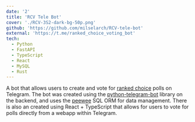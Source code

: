 ```yaml
---
date: '2'
title: 'RCV Tele Bot'
cover: './RCV-3S2-dark-bg-50p.png'
github: 'https://github.com/milselarch/RCV-tele-bot'
external: 'https://t.me/ranked_choice_voting_bot'
tech:
  - Python
  - FastAPI
  - TypeScript
  - React
  - MySQL
  - Rust
---
```


A bot that allows users to create and vote for
[ranked choice]("https://www.youtube.com/watch?v=7P6aYbUo19U") polls on Telegram.
The bot was created using the [python-telegram-bot](https://github.com/python-telegram-bot/python-telegram-bot)
library on the backend, and uses the [peewee](https://github.com/coleifer/peewee)
SQL ORM for data management. There is also an created using React + TypeScript
that allows for users to vote for polls directly from a webapp within Telegram.
